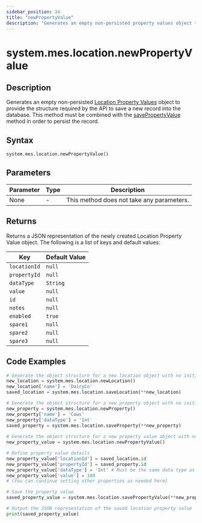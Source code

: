 ```yaml
---
sidebar_position: 24
title: "newPropertyValue"
description: "Generates an empty non-persisted property values object to provide the structure to save a new record into the database."
---
```


# system.mes.location.newPropertyValue

## Description

Generates an empty non-persisted [Location Property Values](../../data-model/location-model/location-property-value) object to provide the structure required by the API 
to save a new record into the database. This method must be combined with the [savePropertyValue](./save-property-value) method in order to persist the record.

## Syntax
```python
system.mes.location.newPropertyValue()
```

## Parameters

| Parameter | Type | Description                               |
|-----------|------|-------------------------------------------|
| None      | -    | This method does not take any parameters. |

## Returns

Returns a JSON representation of the newly created Location Property Value object. The following is a list of keys and default values:

| Key          | Default Value    |
|--------------|------------------|
| `locationId` | `null`           |
| `propertyId` | `null`           |
| `dataType`   | `String`         |
| `value`      | `null`           |
| `id`         | `null`           |
| `notes`      | `null`           |
| `enabled`    | `true`           |
| `spare1`     | `null`           |
| `spare2`     | `null`           |
| `spare3`     | `null`           |

## Code Examples

```python
# Generate the object structure for a new location object with no initial arguments
new_location = system.mes.location.newLocation()
new_location['name'] = 'DairyCo'
saved_location = system.mes.location.saveLocation(**new_location)

# Generate the object structure for a new property object with no initial arguments
new_property = system.mes.location.newProperty()
new_property['name'] = 'Cows'
new_property['dataType'] = 'Int'
saved_property = system.mes.location.saveProperty(**new_property)
 
# Generate the object structure for a new property value object with no initial arguments
new_property_value = system.mes.location.newPropertyValue()

# Define property value details
new_property_value['locationId'] = saved_location.id
new_property_value['propertyId'] = saved_property.id
new_property_value['dataType'] = 'Int' # Must be the same data type as the property
new_property_value['value'] = 100
# (You can continue setting other properties as needed here)

# Save the property value
saved_property_value = system.mes.location.savePropertyValue(**new_property_value)

# Output the JSON representation of the saved location property value
print(saved_property_value)
```
